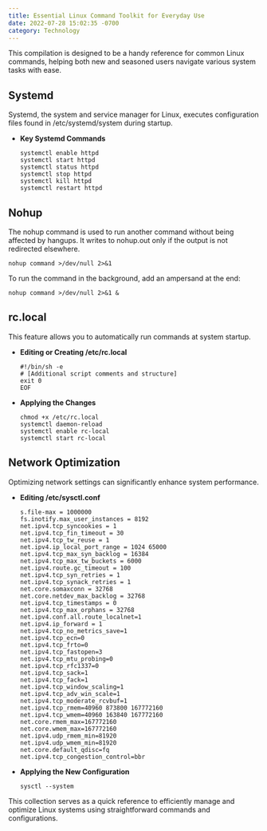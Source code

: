 ```yaml
---
title: Essential Linux Command Toolkit for Everyday Use
date: 2022-07-28 15:02:35 -0700
category: Technology
---
```


This compilation is designed to be a handy reference for common Linux commands, helping both new and seasoned users navigate various system tasks with ease.

## Systemd

Systemd, the system and service manager for Linux, executes configuration files found in /etc/systemd/system during startup.

- **Key Systemd Commands**

  ```shell
  systemctl enable httpd
  systemctl start httpd
  systemctl status httpd
  systemctl stop httpd
  systemctl kill httpd
  systemctl restart httpd
  ```

## Nohup

The nohup command is used to run another command without being affected by hangups. It writes to nohup.out only if the output is not redirected elsewhere.

```shell
nohup command >/dev/null 2>&1
```

To run the command in the background, add an ampersand at the end:

```shell
nohup command >/dev/null 2>&1 &
```

## rc.local

This feature allows you to automatically run commands at system startup.

- **Editing or Creating /etc/rc.local**

  ```apacheconf
  #!/bin/sh -e
  # [Additional script comments and structure]
  exit 0
  EOF
  ```

- **Applying the Changes**

  ```shell
  chmod +x /etc/rc.local
  systemctl daemon-reload
  systemctl enable rc-local
  systemctl start rc-local
  ```

## Network Optimization

Optimizing network settings can significantly enhance system performance.

- **Editing /etc/sysctl.conf**

  ```apacheconf
  s.file-max = 1000000
  fs.inotify.max_user_instances = 8192
  net.ipv4.tcp_syncookies = 1
  net.ipv4.tcp_fin_timeout = 30
  net.ipv4.tcp_tw_reuse = 1
  net.ipv4.ip_local_port_range = 1024 65000
  net.ipv4.tcp_max_syn_backlog = 16384
  net.ipv4.tcp_max_tw_buckets = 6000
  net.ipv4.route.gc_timeout = 100
  net.ipv4.tcp_syn_retries = 1
  net.ipv4.tcp_synack_retries = 1
  net.core.somaxconn = 32768
  net.core.netdev_max_backlog = 32768
  net.ipv4.tcp_timestamps = 0
  net.ipv4.tcp_max_orphans = 32768
  net.ipv4.conf.all.route_localnet=1
  net.ipv4.ip_forward = 1
  net.ipv4.tcp_no_metrics_save=1
  net.ipv4.tcp_ecn=0
  net.ipv4.tcp_frto=0
  net.ipv4.tcp_fastopen=3
  net.ipv4.tcp_mtu_probing=0
  net.ipv4.tcp_rfc1337=0
  net.ipv4.tcp_sack=1
  net.ipv4.tcp_fack=1
  net.ipv4.tcp_window_scaling=1
  net.ipv4.tcp_adv_win_scale=1
  net.ipv4.tcp_moderate_rcvbuf=1
  net.ipv4.tcp_rmem=40960 873800 167772160
  net.ipv4.tcp_wmem=40960 163840 167772160
  net.core.rmem_max=167772160
  net.core.wmem_max=167772160
  net.ipv4.udp_rmem_min=81920
  net.ipv4.udp_wmem_min=81920
  net.core.default_qdisc=fq
  net.ipv4.tcp_congestion_control=bbr
  ```

- **Applying the New Configuration**

  ```shell
  sysctl --system
  ```

This collection serves as a quick reference to efficiently manage and optimize Linux systems using straightforward commands and configurations.
